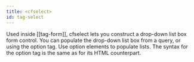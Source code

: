 ```yaml
---
title: <cfselect>
id: tag-select
---
```


Used inside [[tag-form]], cfselect lets you construct a drop-down list box form control. You can
  populate the drop-down list box from a query, or using the option tag. Use option elements to populate
  lists. The syntax for the option tag is the same as for its HTML counterpart.

